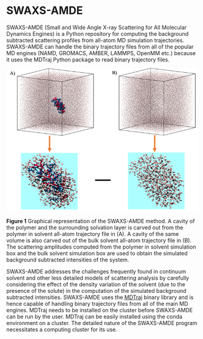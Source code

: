 # SWAXS-AMDE

SWAXS-AMDE (Small and Wide Angle X-ray Scattering for All Molecular Dynamics Engines) is a Python repository for computing the background subtracted scattering profiles from all-atom MD simulation trajectories. SWAXS-AMDE can handle the binary trajectory files from all of the popular MD engines (NAMD, GROMACS, AMBER, LAMMPS, OpenMM etc.) because it uses the MDTraj Python package to read binary trajectory files. 

![plot](Figure_1.png)

**Figure 1** Graphical representation of the SWAXS-AMDE method. A cavity of the polymer and the surrounding solvation layer is carved out from the polymer in solvent all-atom trajectory file in (A). A cavity of the same volume is also carved out of the bulk solvent all-atom trajectory file in (B). The scattering amplitudes computed from the polymer in solvent simulation box and the bulk solvent simulation box are used to obtain the simulated background subtracted intensities of the system.   

SWAXS-AMDE addresses the challenges frequently found in continuum solvent and other less detailed models of scattering analysis by carefully considering the effect of the density variation of the solvent (due to the presence of the solute) in the computation of the simulated background subtracted intensities. SWAXS-AMDE uses the [MDTraj](https://github.com/mdtraj/mdtraj) binary library and is hence capable of handling binary trajectory files from all of the main MD engines. MDTraj needs to be installed on the cluster before SWAXS-AMDE can be run by the user. MDTraj can be easily installed using the conda environment on a cluster. The detailed nature of the SWAXS-AMDE program necessitates a computing cluster for its use.    
